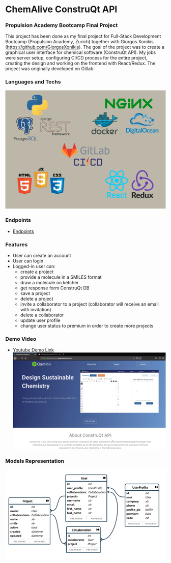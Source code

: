 # ChemAlive ConstruQt API
### Propulsion Academy Bootcamp Final Project

This project has been done as my final project for Full-Stack Development Bootcamp (Propulsion Academy, Zurich) together with Giorgos Xonikis (https://github.com/GiorgosXonikis). The goal of the project was to create a graphical user interface for chemical software (ConstruQt API). 
My jobs were server setup, configuring CI/CD process for the entire project, creating the design and working on the frontend with React/Redux. The project was originally developed on Gitlab.


### Languages and Techs

![techs][techs]

[techs]: Techs.png

### Endpoints
- [Endpoints](./Endpoints.md)

### Features
* User can create an account
* User can login
* Logged-in user can:
  * create a project
  * provide a molecule in a SMILES format
  * draw a molecule on ketcher
  * get response form ConstruQt DB
  * save a project
  * delete a project
  * invite a collaborator to a project (collaborator will receive an email with invitation)
  * delete a collaborator
  * update user profile
  * change user status to premium in order to create more projects


### Demo Video
- [Youtube Demo Link](https://youtu.be/ZI8CtRm6h-c)
![page][page]

[page]: ./ChemAlive.png

### Models Representation

![models][models]

[models]: Model.png
